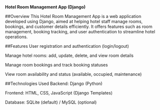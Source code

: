 **Hotel Room Management App (Django)**

##Overview
This Hotel Room Management App is a web application developed using Django, aimed at helping hotel staff manage rooms, bookings, and customer details efficiently. It offers features such as room management, booking tracking, and user authentication to streamline hotel operations.

##Features
User registration and authentication (login/logout)

Manage hotel rooms: add, update, delete, and view room details

Manage room bookings and track booking statuses

View room availability and status (available, occupied, maintenance)


##Technologies Used
Backend: Django (Python)

Frontend: HTML, CSS, JavaScript (Django Templates)

Database: SQLite (default) / MySQL (optional)
